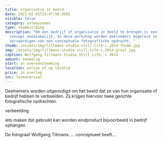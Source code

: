 ```yaml
---
title: organisatie in beeld
date: 2021-02-01T15:47:50.850Z
visible: false
category: volwassenen
type: teambuilding
description: "Om een bedrijf of organisatie in beeld te brengen is een idee, een
  concept noodzakelijk. In deze workshop worden deelnemers begeleid in het
  vervaardigen van een conceptuele fotografische opdracht. "
thumb: /assets/img/tillmans-studio-still-life-c.2014-thumb.jpg
img: /assets/img/tillmans-studio-still-life-c.2014-groot.jpg
caption: Wolfgang Tillmann Studio Still Life, c 2014
amount: eenmalig
start: in overeenstemming
location: online of op locatie
price: in overleg
inc: lesmateriaal
---
```

Deelnemers worden uitgenodigd om het beeld dat ze van hun organisatie of bedrijf hebben te verbeelden. Zij krijgen hiervoor twee gerichte fotografische opdrachten.

verbeelding





iets maken dat gebruikt kan worden eindproduct bijvoorbeeld in bedrijf ophangen

De fotograaf Wolfgang Tillmans. ... conceptueel heeft...